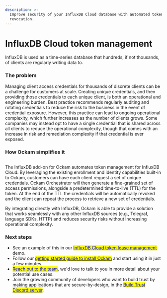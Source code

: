 ```yaml
---
description: >-
  Improve security of your InfluxDB Cloud database with automated token/key
  revocation.
---
```


# InfluxDB Cloud token management

InfluxDB is used as a time-series database that hundreds, if not thousands, of clients are regularly writing data to.

### The problem

Managing client access credentials for thousands of discrete clients can be a challenge for customers at scale. Creating unique credentials, and then providing those credentials to each unique client, is both an operational and engineering burden. Best practice recommends regularly auditing and rotating credentials to reduce the risk to the business in the event of credential exposure. However, this practice can lead to ongoing operational complexity, which further increases as the number of clients grows. Some companies may instead opt to have a single credential that is shared across all clients to reduce the operational complexity, though that comes with an increase in risk and remediation complexity if that credential is ever exposed.

### How Ockam simplifies it

<img src="../../.gitbook/assets/file.excalidraw (2).svg" alt="" class="gitbook-drawing">

The InfluxDB add-on for Ockam automates token management for InfluxDB Cloud. By leveraging the existing enrollment and identity capabilities built-in to Ockam, customers can have each client request a set of unique credentials. Ockam Orchestrator will then generate a fine-grained set of access permissions, alongside a predetermined time-to-live (TTL) for the token. At the end of the TTL the credentials will be automatically revoked and the client can repeat the process to retrieve a new set of credentials.

By integrating directly with InfluxDB, Ockam is able to provide a solution that works seamlessly with any other InfluxDB sources (e.g., Telegraf, language SDKs, HTTP) and reduces security risks without increasing operational complexity.

### Next steps

* See an example of this in our [<mark style="color:blue;">InfluxDB Cloud token lease management</mark>](../examples/influxdb-cloud-token-lease-management.md) demo.
* Follow our [<mark style="color:blue;">getting started guide to install Ockam</mark>](../../reference/command/#install) and start using it in just a few minutes.
* [<mark style="color:blue;">Reach out to the team</mark>](https://www.ockam.io/contact/form), we'd love to talk to you in more detail about your potential use cases.
* Join the growing community of developers who want to build trust by making applications that are secure-by-design, in the [<mark style="color:blue;">Build Trust Discord server</mark>](https://discord.gg/RAbjRr3kds).
